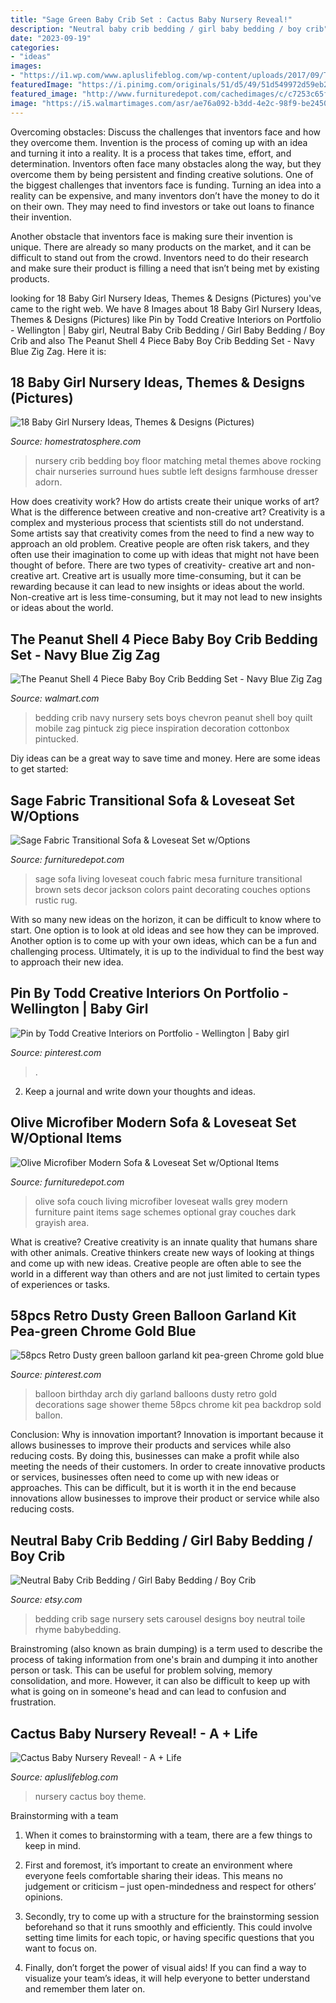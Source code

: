 ```yaml
---
title: "Sage Green Baby Crib Set : Cactus Baby Nursery Reveal!"
description: "Neutral baby crib bedding / girl baby bedding / boy crib"
date: "2023-09-19"
categories:
- "ideas"
images:
- "https://i1.wp.com/www.apluslifeblog.com/wp-content/uploads/2017/09/TAUR0967.jpg?resize=800%2C1200"
featuredImage: "https://i.pinimg.com/originals/51/d5/49/51d549972d59eb25cf6216eb8a2090d4.jpg"
featured_image: "http://www.furnituredepot.com/cachedimages/c/c7253c65f079575e485f324a4d85fdc8.image.1280x915.jpg"
image: "https://i5.walmartimages.com/asr/ae76a092-b3dd-4e2c-98f9-be24500ed6aa_1.2e0da26dc76e9faeedb80f807c2e6f4d.jpeg"
---
```



Overcoming obstacles: Discuss the challenges that inventors face and how they overcome them.
Invention is the process of coming up with an idea and turning it into a reality. It is a process that takes time, effort, and determination. Inventors often face many obstacles along the way, but they overcome them by being persistent and finding creative solutions.
One of the biggest challenges that inventors face is funding. Turning an idea into a reality can be expensive, and many inventors don’t have the money to do it on their own. They may need to find investors or take out loans to finance their invention.

Another obstacle that inventors face is making sure their invention is unique. There are already so many products on the market, and it can be difficult to stand out from the crowd. Inventors need to do their research and make sure their product is filling a need that isn’t being met by existing products.

	

		
looking for 18 Baby Girl Nursery Ideas, Themes &amp; Designs (Pictures) you've came to the right web. We have 8 Images about 18 Baby Girl Nursery Ideas, Themes &amp; Designs (Pictures) like Pin by Todd Creative Interiors on Portfolio - Wellington | Baby girl, Neutral Baby Crib Bedding / Girl Baby Bedding / Boy Crib and also The Peanut Shell 4 Piece Baby Boy Crib Bedding Set - Navy Blue Zig Zag. Here it is:
		
    
## 18 Baby Girl Nursery Ideas, Themes &amp; Designs (Pictures)

<img loading=lazy src="http://d31eqxppr3nlos.cloudfront.net/wp-content/uploads/2014/07/8Z-Girl-Nursery.jpg" onerror="this.onerror=null;this.src='https://tse4.mm.bing.net/th?id=OIP.KGqOYWFul3IW09hKGr_HygHaEx&amp;pid=15.1';" alt="18 Baby Girl Nursery Ideas, Themes &amp; Designs (Pictures)">

_Source: homestratosphere.com_

>nursery crib bedding boy floor matching metal themes above rocking chair nurseries surround hues subtle left designs farmhouse dresser adorn. 

	

How does creativity work? How do artists create their unique works of art? What is the difference between creative and non-creative art?
Creativity is a complex and mysterious process that scientists still do not understand. Some artists say that creativity comes from the need to find a new way to approach an old problem. Creative people are often risk takers, and they often use their imagination to come up with ideas that might not have been thought of before. There are two types of creativity- creative art and non-creative art. Creative art is usually more time-consuming, but it can be rewarding because it can lead to new insights or ideas about the world. Non-creative art is less time-consuming, but it may not lead to new insights or ideas about the world.

    
## The Peanut Shell 4 Piece Baby Boy Crib Bedding Set - Navy Blue Zig Zag

<img loading=lazy src="https://i5.walmartimages.com/asr/ae76a092-b3dd-4e2c-98f9-be24500ed6aa_1.2e0da26dc76e9faeedb80f807c2e6f4d.jpeg" onerror="this.onerror=null;this.src='https://tse4.mm.bing.net/th?id=OIP.vazU4eBVVDsep_Vnm0ucyAHaHa&amp;pid=15.1';" alt="The Peanut Shell 4 Piece Baby Boy Crib Bedding Set - Navy Blue Zig Zag">

_Source: walmart.com_

>bedding crib navy nursery sets boys chevron peanut shell boy quilt mobile zag pintuck zig piece inspiration decoration cottonbox pintucked. 

	

Diy ideas can be a great way to save time and money. Here are some ideas to get started: 

    
## Sage Fabric Transitional Sofa &amp; Loveseat Set W/Options

<img loading=lazy src="http://www.furnituredepot.com/cachedimages/c/c7253c65f079575e485f324a4d85fdc8.image.1280x915.jpg" onerror="this.onerror=null;this.src='https://tse1.mm.bing.net/th?id=OIP.6jNerOAeyanMSzmmPnfslgHaFS&amp;pid=15.1';" alt="Sage Fabric Transitional Sofa &amp; Loveseat Set w/Options">

_Source: furnituredepot.com_

>sage sofa living loveseat couch fabric mesa furniture transitional brown sets decor jackson colors paint decorating couches options rustic rug. 

	

With so many new ideas on the horizon, it can be difficult to know where to start. One option is to look at old ideas and see how they can be improved. Another option is to come up with your own ideas, which can be a fun and challenging process. Ultimately, it is up to the individual to find the best way to approach their new idea.

    
## Pin By Todd Creative Interiors On Portfolio - Wellington | Baby Girl

<img loading=lazy src="https://i.pinimg.com/originals/51/d5/49/51d549972d59eb25cf6216eb8a2090d4.jpg" onerror="this.onerror=null;this.src='https://tse3.mm.bing.net/th?id=OIP.z7ymm884P-n12d_8hMzOtQHaE8&amp;pid=15.1';" alt="Pin by Todd Creative Interiors on Portfolio - Wellington | Baby girl">

_Source: pinterest.com_

>. 

	

2. Keep a journal and write down your thoughts and ideas.

    
## Olive Microfiber Modern Sofa &amp; Loveseat Set W/Optional Items

<img loading=lazy src="http://www.furnituredepot.com/cachedimages/7/74f0073bd01c9bf7802b2a7c392479d9.image.1200x816.jpg" onerror="this.onerror=null;this.src='https://tse1.mm.bing.net/th?id=OIP.n3MwvMPtoWMla25obdZMBQHaFC&amp;pid=15.1';" alt="Olive Microfiber Modern Sofa &amp; Loveseat Set w/Optional Items">

_Source: furnituredepot.com_

>olive sofa couch living microfiber loveseat walls grey modern furniture paint items sage schemes optional gray couches dark grayish area. 

	

What is creative?
Creative creativity is an innate quality that humans share with other animals. Creative thinkers create new ways of looking at things and come up with new ideas. Creative people are often able to see the world in a different way than others and are not just limited to certain types of experiences or tasks.

    
## 58pcs Retro Dusty Green Balloon Garland Kit Pea-green Chrome Gold Blue

<img loading=lazy src="https://i.pinimg.com/originals/53/e8/78/53e8782749da5ceebf76a8c4b356182c.jpg" onerror="this.onerror=null;this.src='https://tse1.mm.bing.net/th?id=OIP.ktKQ2otd2jIt0CP1XOG-ggHaJQ&amp;pid=15.1';" alt="58pcs Retro Dusty green balloon garland kit pea-green Chrome gold blue">

_Source: pinterest.com_

>balloon birthday arch diy garland balloons dusty retro gold decorations sage shower theme 58pcs chrome kit pea backdrop sold ballon. 

	

Conclusion: Why is innovation important?
Innovation is important because it allows businesses to improve their products and services while also reducing costs. By doing this, businesses can make a profit while also meeting the needs of their customers. In order to create innovative products or services, businesses often need to come up with new ideas or approaches. This can be difficult, but it is worth it in the end because innovations allow businesses to improve their product or service while also reducing costs.

    
## Neutral Baby Crib Bedding / Girl Baby Bedding / Boy Crib

<img loading=lazy src="https://img0.etsystatic.com/031/0/8609103/il_fullxfull.655719972_8piy.jpg" onerror="this.onerror=null;this.src='https://tse3.mm.bing.net/th?id=OIP.RoOvgatV3eCu_ySzsaY20gHaHa&amp;pid=15.1';" alt="Neutral Baby Crib Bedding / Girl Baby Bedding / Boy Crib">

_Source: etsy.com_

>bedding crib sage nursery sets carousel designs boy neutral toile rhyme babybedding. 

	

Brainstroming (also known as brain dumping) is a term used to describe the process of taking information from one's brain and dumping it into another person or task. This can be useful for problem solving, memory consolidation, and more. However, it can also be difficult to keep up with what is going on in someone's head and can lead to confusion and frustration.

    
## Cactus Baby Nursery Reveal! - A + Life

<img loading=lazy src="https://i1.wp.com/www.apluslifeblog.com/wp-content/uploads/2017/09/TAUR0967.jpg?resize=800%2C1200" onerror="this.onerror=null;this.src='https://tse1.mm.bing.net/th?id=OIP.AJbDJLn2kyKGaOcCmT-EwgHaLH&amp;pid=15.1';" alt="Cactus Baby Nursery Reveal! - A + Life">

_Source: apluslifeblog.com_

>nursery cactus boy theme. 

	

Brainstorming with a team
1. When it comes to brainstorming with a team, there are a few things to keep in mind.
2. First and foremost, it’s important to create an environment where everyone feels comfortable sharing their ideas. This means no judgement or criticism – just open-mindedness and respect for others’ opinions.

3. Secondly, try to come up with a structure for the brainstorming session beforehand so that it runs smoothly and efficiently. This could involve setting time limits for each topic, or having specific questions that you want to focus on.

4. Finally, don’t forget the power of visual aids! If you can find a way to visualize your team’s ideas, it will help everyone to better understand and remember them later on.

